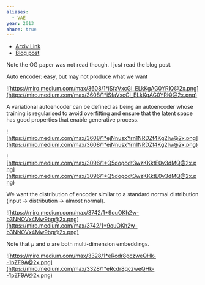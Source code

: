 ```yaml
---
aliases:
  - VAE
year: 2013
share: true
---
```

- [Arxiv Link](https://arxiv.org/abs/1312.6114)
- [Blog post](https://towardsdatascience.com/understanding-variational-autoencoders-vaes-f70510919f73)

Note the OG paper was not read though. I just read the blog post.

Auto encoder: easy, but may not produce what we want

  

![https://miro.medium.com/max/3608/1*iSfaVxcGi_ELkKgAG0YRlQ@2x.png](https://miro.medium.com/max/3608/1*iSfaVxcGi_ELkKgAG0YRlQ@2x.png)

  

A variational autoencoder can be defined as being an autoencoder whose training is regularised to avoid overfitting and ensure that the latent space has good properties that enable generative process.

  

![https://miro.medium.com/max/3608/1*ejNnusxYrn1NRDZf4Kg2lw@2x.png](https://miro.medium.com/max/3608/1*ejNnusxYrn1NRDZf4Kg2lw@2x.png)

  

![https://miro.medium.com/max/3096/1*Q5dogodt3wzKKktE0v3dMQ@2x.png](https://miro.medium.com/max/3096/1*Q5dogodt3wzKKktE0v3dMQ@2x.png)

  

We want the distribution of encoder similar to a standard normal distribution (input → distribution → almost normal).

  

![https://miro.medium.com/max/3742/1*9ouOKh2w-b3NNOVx4Mw9bg@2x.png](https://miro.medium.com/max/3742/1*9ouOKh2w-b3NNOVx4Mw9bg@2x.png)

  

Note that $\mu$ and $\sigma$ are both multi-dimension embeddings.

  

![https://miro.medium.com/max/3328/1*eRcdr8gczweQHk--1pZF9A@2x.png](https://miro.medium.com/max/3328/1*eRcdr8gczweQHk--1pZF9A@2x.png)

